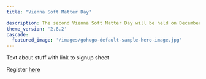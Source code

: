 ```yaml
---
title: "Vienna Soft Matter Day"

description: The second Vienna Soft Matter Day will be held on December 1st 2023 at the Erwin Schroedinger Institute
theme_version: '2.8.2'
cascade:
  featured_image: '/images/gohugo-default-sample-hero-image.jpg'
---
```


Text about stuff with link to signup sheet 

Register [here](https://forms.gle/t31yk89tL9xEsjy69)
